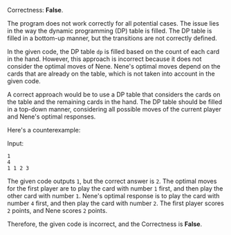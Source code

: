Correctness: **False**.

The program does not work correctly for all potential cases. The issue lies in the way the dynamic programming (DP) table is filled. The DP table is filled in a bottom-up manner, but the transitions are not correctly defined.

In the given code, the DP table `dp` is filled based on the count of each card in the hand. However, this approach is incorrect because it does not consider the optimal moves of Nene. Nene's optimal moves depend on the cards that are already on the table, which is not taken into account in the given code.

A correct approach would be to use a DP table that considers the cards on the table and the remaining cards in the hand. The DP table should be filled in a top-down manner, considering all possible moves of the current player and Nene's optimal responses.

Here's a counterexample:

Input:

```
1
4
1 1 2 3
```

The given code outputs `1`, but the correct answer is `2`. The optimal moves for the first player are to play the card with number `1` first, and then play the other card with number `1`. Nene's optimal response is to play the card with number `4` first, and then play the card with number `2`. The first player scores `2` points, and Nene scores `2` points.

Therefore, the given code is incorrect, and the Correctness is **False**.